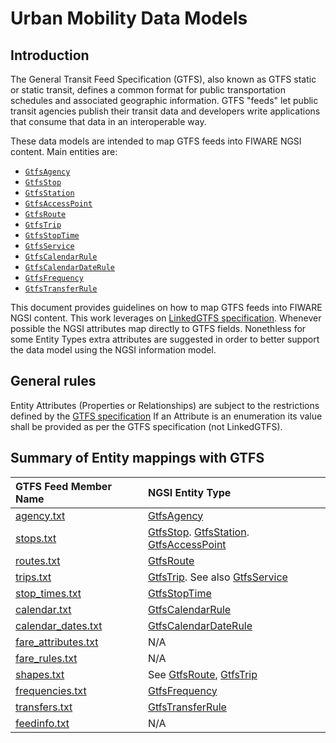# Urban Mobility Data Models

## Introduction

The General Transit Feed Specification (GTFS), also known as GTFS static or
static transit, defines a common format for public transportation schedules and
associated geographic information. GTFS "feeds" let public transit agencies
publish their transit data and developers write applications that consume that
data in an interoperable way.

These data models are intended to map GTFS feeds into FIWARE NGSI content. Main
entities are:

-   [`GtfsAgency`](https://swagger.lab.fiware.org/?url=https://smart-data-models.github.io/dataModel.UrbanMobility/GtfsAgency/swagger.yaml)
-   [`GtfsStop`](https://swagger.lab.fiware.org/?url=https://smart-data-models.github.io/dataModel.UrbanMobility/GtfsStop/swagger.yaml)
-   [`GtfsStation`](https://swagger.lab.fiware.org/?url=https://smart-data-models.github.io/dataModel.UrbanMobility/GtfsStation/swagger.yaml)
-   [`GtfsAccessPoint`](https://swagger.lab.fiware.org/?url=https://smart-data-models.github.io/dataModel.UrbanMobility/GtfsAccessPoint/swagger.yaml)
-   [`GtfsRoute`](https://swagger.lab.fiware.org/?url=https://smart-data-models.github.io/dataModel.UrbanMobility/GtfsRoute/swagger.yaml)
-   [`GtfsTrip`](https://swagger.lab.fiware.org/?url=https://smart-data-models.github.io/dataModel.UrbanMobility/GtfsTrip/swagger.yaml)
-   [`GtfsStopTime`](https://swagger.lab.fiware.org/?url=https://smart-data-models.github.io/dataModel.UrbanMobility/GtfsStopTime/swagger.yaml)
-   [`GtfsService`](https://swagger.lab.fiware.org/?url=https://smart-data-models.github.io/dataModel.UrbanMobility/GtfsService/swagger.yaml)
-   [`GtfsCalendarRule`](https://swagger.lab.fiware.org/?url=https://smart-data-models.github.io/dataModel.UrbanMobility/GtfsCalendarRule/swagger.yaml)
-   [`GtfsCalendarDateRule`](https://swagger.lab.fiware.org/?url=https://smart-data-models.github.io/dataModel.UrbanMobility/GtfsCalendarDateRule/swagger.yaml)
-   [`GtfsFrequency`](https://swagger.lab.fiware.org/?url=https://smart-data-models.github.io/dataModel.UrbanMobility/GtfsFrequency/swagger.yaml)
-   [`GtfsTransferRule`](https://swagger.lab.fiware.org/?url=https://smart-data-models.github.io/dataModel.UrbanMobility/GtfsTransferRule/swagger.yaml)

This document provides guidelines on how to map GTFS feeds into FIWARE NGSI
content. This work leverages on
[LinkedGTFS specification](https://github.com/OpenTransport/linked-gtfs/blob/master/spec.md).
Whenever possible the NGSI attributes map directly to GTFS fields. Nonethless
for some Entity Types extra attributes are suggested in order to better support
the data model using the NGSI information model.

## General rules

Entity Attributes (Properties or Relationships) are subject to the restrictions
defined by the
[GTFS specification](https://developers.google.com/transit/gtfs/reference/#term-definitions)
If an Attribute is an enumeration its value shall be provided as per the GTFS
specification (not LinkedGTFS).

## Summary of Entity mappings with GTFS

| GTFS Feed Member Name                                                                           | NGSI Entity Type                                                                                                                  |
| :---------------------------------------------------------------------------------------------- | :-------------------------------------------------------------------------------------------------------------------------------- |
| [agency.txt](https://developers.google.com/transit/gtfs/reference/#agencytxt)                   | [GtfsAgency](../GtfsAgency/doc/spec.md)                                                                                           |
| [stops.txt](https://developers.google.com/transit/gtfs/reference/#stopstxt)                     | [GtfsStop](../GtfsStop/doc/spec.md). [GtfsStation](../GtfsStation/doc/spec.md). [GtfsAccessPoint](../GtfsAccessPoint/doc/spec.md) |
| [routes.txt](https://developers.google.com/transit/gtfs/reference/#routestxt)                   | [GtfsRoute](../GtfsRoute/doc/spec.md)                                                                                             |
| [trips.txt](https://developers.google.com/transit/gtfs/reference/#tripstxt)                     | [GtfsTrip](../GtfsTrip/doc/spec.md). See also [GtfsService](../GtfsService/doc/spec.md)                                           |
| [stop_times.txt](https://developers.google.com/transit/gtfs/reference/#stop_timestxt)           | [GtfsStopTime](../GtfsStopTime/doc/spec.md)                                                                                       |
| [calendar.txt](https://developers.google.com/transit/gtfs/reference/#calendartxt)               | [GtfsCalendarRule](../GtfsCalendarRule/doc/spec.md)                                                                               |
| [calendar_dates.txt](https://developers.google.com/transit/gtfs/reference/#calendar_datestxt)   | [GtfsCalendarDateRule](../GtfsCalendarDateRule/doc/spec.md)                                                                       |
| [fare_attributes.txt](https://developers.google.com/transit/gtfs/reference/#fare_attributestxt) | N/A                                                                                                                               |
| [fare_rules.txt](https://developers.google.com/transit/gtfs/reference/#fare_rulestxt)           | N/A                                                                                                                               |
| [shapes.txt](https://developers.google.com/transit/gtfs/reference/#shapestxt)                   | See [GtfsRoute](../GtfsRoute/doc/spec.md), [GtfsTrip](../GtfsTrip/doc/spec.md)                                                    |
| [frequencies.txt](https://developers.google.com/transit/gtfs/reference/#frequenciestxt)         | [GtfsFrequency](../GtfsFrequency/doc/spec.md)                                                                                     |
| [transfers.txt](https://developers.google.com/transit/gtfs/reference/#transferstxt)             | [GtfsTransferRule](../GtfsTransferRule/doc/spec.md)                                                                               |
| [feedinfo.txt](https://developers.google.com/transit/gtfs/reference/#feed_infotxt)              | N/A                                                                                                                               |

